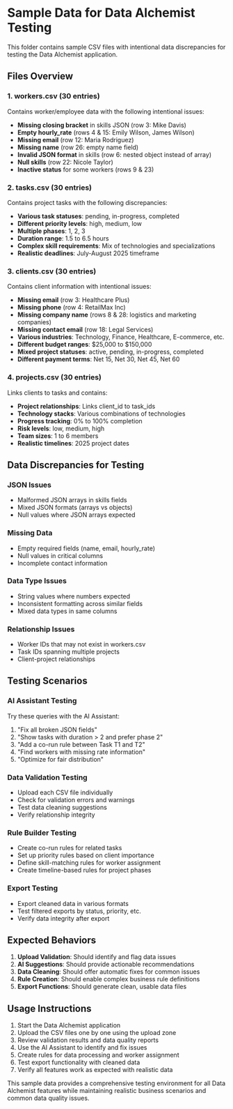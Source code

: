 # Sample Data for Data Alchemist Testing

This folder contains sample CSV files with intentional data discrepancies for testing the Data Alchemist application.

## Files Overview

### 1. workers.csv (30 entries)

Contains worker/employee data with the following intentional issues:

- **Missing closing bracket** in skills JSON (row 3: Mike Davis)
- **Empty hourly_rate** (rows 4 & 15: Emily Wilson, James Wilson)
- **Missing email** (row 12: Maria Rodriguez)
- **Missing name** (row 26: empty name field)
- **Invalid JSON format** in skills (row 6: nested object instead of array)
- **Null skills** (row 22: Nicole Taylor)
- **Inactive status** for some workers (rows 9 & 23)

### 2. tasks.csv (30 entries)

Contains project tasks with the following discrepancies:

- **Various task statuses**: pending, in-progress, completed
- **Different priority levels**: high, medium, low
- **Multiple phases**: 1, 2, 3
- **Duration range**: 1.5 to 6.5 hours
- **Complex skill requirements**: Mix of technologies and specializations
- **Realistic deadlines**: July-August 2025 timeframe

### 3. clients.csv (30 entries)

Contains client information with intentional issues:

- **Missing email** (row 3: Healthcare Plus)
- **Missing phone** (row 4: RetailMax Inc)
- **Missing company name** (rows 8 & 28: logistics and marketing companies)
- **Missing contact email** (row 18: Legal Services)
- **Various industries**: Technology, Finance, Healthcare, E-commerce, etc.
- **Different budget ranges**: $25,000 to $150,000
- **Mixed project statuses**: active, pending, in-progress, completed
- **Different payment terms**: Net 15, Net 30, Net 45, Net 60

### 4. projects.csv (30 entries)

Links clients to tasks and contains:

- **Project relationships**: Links client_id to task_ids
- **Technology stacks**: Various combinations of technologies
- **Progress tracking**: 0% to 100% completion
- **Risk levels**: low, medium, high
- **Team sizes**: 1 to 6 members
- **Realistic timelines**: 2025 project dates

## Data Discrepancies for Testing

### JSON Issues

- Malformed JSON arrays in skills fields
- Mixed JSON formats (arrays vs objects)
- Null values where JSON arrays expected

### Missing Data

- Empty required fields (name, email, hourly_rate)
- Null values in critical columns
- Incomplete contact information

### Data Type Issues

- String values where numbers expected
- Inconsistent formatting across similar fields
- Mixed data types in same columns

### Relationship Issues

- Worker IDs that may not exist in workers.csv
- Task IDs spanning multiple projects
- Client-project relationships

## Testing Scenarios

### AI Assistant Testing

Try these queries with the AI Assistant:

1. "Fix all broken JSON fields"
2. "Show tasks with duration > 2 and prefer phase 2"
3. "Add a co-run rule between Task T1 and T2"
4. "Find workers with missing rate information"
5. "Optimize for fair distribution"

### Data Validation Testing

- Upload each CSV file individually
- Check for validation errors and warnings
- Test data cleaning suggestions
- Verify relationship integrity

### Rule Builder Testing

- Create co-run rules for related tasks
- Set up priority rules based on client importance
- Define skill-matching rules for worker assignment
- Create timeline-based rules for project phases

### Export Testing

- Export cleaned data in various formats
- Test filtered exports by status, priority, etc.
- Verify data integrity after export

## Expected Behaviors

1. **Upload Validation**: Should identify and flag data issues
2. **AI Suggestions**: Should provide actionable recommendations
3. **Data Cleaning**: Should offer automatic fixes for common issues
4. **Rule Creation**: Should enable complex business rule definitions
5. **Export Functions**: Should generate clean, usable data files

## Usage Instructions

1. Start the Data Alchemist application
2. Upload the CSV files one by one using the upload zone
3. Review validation results and data quality reports
4. Use the AI Assistant to identify and fix issues
5. Create rules for data processing and worker assignment
6. Test export functionality with cleaned data
7. Verify all features work as expected with realistic data

This sample data provides a comprehensive testing environment for all Data Alchemist features while maintaining realistic business scenarios and common data quality issues.
